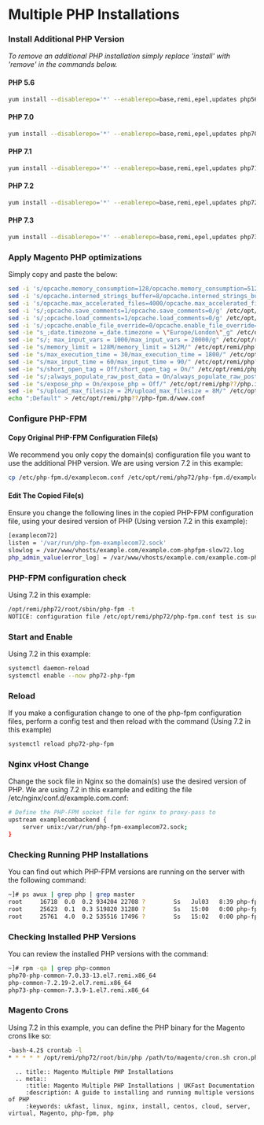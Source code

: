 # Multiple PHP Installations

### Install Additional PHP Version

*To remove an additional PHP installation simply replace 'install' with 'remove' in the commands below.*

#### PHP 5.6
```bash
yum install --disablerepo='*' --enablerepo=base,remi,epel,updates php56-php php56-php-mcrypt php56-php-pdo php56-php-mysqlnd php56-php-opcache php56-php-xml php56-php-gd php56-php-devel php56-php-mysql php56-php-intl php56-php-mbstring php56-php-bcmath php56-php-json php56-php-iconv php56-php-pecl-redis php56-php-fpm php56-php-zip php56-php-soap
```

#### PHP 7.0
```bash
yum install --disablerepo='*' --enablerepo=base,remi,epel,updates php70-php php70-php-mcrypt php70-php-pdo php70-php-mysqlnd php70-php-opcache php70-php-xml php70-php-gd php70-php-devel php70-php-mysql php70-php-intl php70-php-mbstring php70-php-bcmath php70-php-json php70-php-iconv php70-php-pecl-redis php70-php-fpm php70-php-zip php70-php-soap
```

#### PHP 7.1
```bash
yum install --disablerepo='*' --enablerepo=base,remi,epel,updates php71-php php71-php-mcrypt php71-php-pdo php71-php-mysqlnd php71-php-opcache php71-php-xml php71-php-gd php71-php-devel php71-php-mysql php71-php-intl php71-php-mbstring php71-php-bcmath php71-php-json php71-php-iconv php71-php-pecl-redis php71-php-fpm php71-php-zip php71-php-soap
```

#### PHP 7.2
```bash
yum install --disablerepo='*' --enablerepo=base,remi,epel,updates php72-php php72-php-pecl-mcrypt php72-php-pdo php72-php-mysqlnd php72-php-opcache php72-php-xml php72-php-gd php72-php-devel php72-php-mysql php72-php-intl php72-php-mbstring php72-php-bcmath php72-php-json php72-php-iconv php72-php-pecl-redis php72-php-fpm php72-php-zip php72-php-soap
```

#### PHP 7.3
```bash
yum install --disablerepo='*' --enablerepo=base,remi,epel,updates php73-php php73-php-pecl-mcrypt php73-php-pdo php73-php-mysqlnd php73-php-opcache php73-php-xml php73-php-gd php73-php-devel php73-php-mysql php73-php-intl php73-php-mbstring php73-php-bcmath php73-php-json php73-php-iconv php73-php-pecl-redis php73-php-fpm php73-php-zip php73-php-soap
```

### Apply Magento PHP optimizations
Simply copy and paste the below:
```bash
sed -i 's/opcache.memory_consumption=128/opcache.memory_consumption=512/g' /etc/opt/remi/php??/php.d/*opcache.ini
sed -i 's/opcache.interned_strings_buffer=8/opcache.interned_strings_buffer=12/g' /etc/opt/remi/php??/php.d/*opcache.ini
sed -i 's/opcache.max_accelerated_files=4000/opcache.max_accelerated_files=60000/g' /etc/opt/remi/php??/php.d/*opcache.ini
sed -i 's/;opcache.save_comments=1/opcache.save_comments=0/g' /etc/opt/remi/php??/php.d/*opcache.ini
sed -i 's/;opcache.load_comments=1/opcache.load_comments=0/g' /etc/opt/remi/php??/php.d/*opcache.ini
sed -i 's/;opcache.enable_file_override=0/opcache.enable_file_override=1/g' /etc/opt/remi/php??/php.d/*opcache.ini
sed -ie "s_;date.timezone =_date.timezone = \"Europe/London\"_g" /etc/opt/remi/php??/php.ini
sed -ie "s/; max_input_vars = 1000/max_input_vars = 20000/g" /etc/opt/remi/php??/php.ini
sed -ie "s/memory_limit = 128M/memory_limit = 512M/" /etc/opt/remi/php??/php.ini
sed -ie "s/max_execution_time = 30/max_execution_time = 1800/" /etc/opt/remi/php??/php.ini
sed -ie "s/max_input_time = 60/max_input_time = 90/" /etc/opt/remi/php??/php.ini
sed -ie "s/short_open_tag = Off/short_open_tag = On/" /etc/opt/remi/php??/php.ini
sed -ie "s/;always_populate_raw_post_data = On/always_populate_raw_post_data = -1/" /etc/opt/remi/php??/php.ini
sed -ie "s/expose_php = On/expose_php = Off/" /etc/opt/remi/php??/php.ini
sed -ie "s/upload_max_filesize = 2M/upload_max_filesize = 8M/" /etc/opt/remi/php??/php.ini
echo ";Default" > /etc/opt/remi/php??/php-fpm.d/www.conf
```

### Configure PHP-FPM

#### Copy Original PHP-FPM Configuration File(s)
We recommend you only copy the domain(s) configuration file you want to use the additional PHP version. We are using version 7.2 in this example:
```bash
cp /etc/php-fpm.d/examplecom.conf /etc/opt/remi/php72/php-fpm.d/examplecom.conf
```
#### Edit The Copied File(s)
Ensure you change the following lines in the copied PHP-FPM configuration file, using your desired version of PHP (Using version 7.2 in this example):

```bash
[examplecom72]
listen = '/var/run/php-fpm-examplecom72.sock'
slowlog = /var/www/vhosts/example.com/example.com-phpfpm-slow72.log
php_admin_value[error_log] = /var/www/vhosts/example.com/example.com-phpfpm-error72.log
```

### PHP-FPM configuration check
Using 7.2 in this example:
```bash
/opt/remi/php72/root/sbin/php-fpm -t
NOTICE: configuration file /etc/opt/remi/php72/php-fpm.conf test is successful
```

### Start and Enable
Using 7.2 in this example:
```bash
systemctl daemon-reload
systemctl enable --now php72-php-fpm
```

### Reload
If you make a configuration change to one of the php-fpm configuration files, perform a config test and then reload with the command (Using 7.2 in this example)
```bash
systemctl reload php72-php-fpm
```

### Nginx vHost Change
Change the sock file in Nginx so the domain(s) use the desired version of PHP. We are using 7.2 in this example and editing the file /etc/nginx/conf.d/example.com.conf:

```bash
# Define the PHP-FPM socket file for nginx to proxy-pass to
upstream examplecombackend {
    server unix:/var/run/php-fpm-examplecom72.sock;
}
```

### Checking Running PHP Installations
You can find out which PHP-FPM versions are running on the server with the following command:
```bash
~]# ps awux | grep php | grep master
root     16718  0.0  0.2 934204 22708 ?        Ss   Jul03   8:39 php-fpm: master process (/etc/php-fpm.conf)
root     25623  0.1  0.3 519820 31280 ?        Ss   15:00   0:00 php-fpm: master process (/etc/opt/remi/php70/php-fpm.conf)
root     25761  4.0  0.2 535516 17496 ?        Ss   15:02   0:00 php-fpm: master process (/etc/opt/remi/php73/php-fpm.conf)
```

### Checking Installed PHP Versions
You can review the installed PHP versions with the command:
```bash
~]# rpm -qa | grep php-common
php70-php-common-7.0.33-13.el7.remi.x86_64
php-common-7.2.19-2.el7.remi.x86_64
php73-php-common-7.3.9-1.el7.remi.x86_64
```

### Magento Crons
Using 7.2 in this example, you can define the PHP binary for the Magento crons like so:
```bash
-bash-4.2$ crontab -l
* * * * * /opt/remi/php72/root/bin/php /path/to/magento/cron.sh cron.php -mdefault
```

```eval_rst
  .. title:: Magento Multiple PHP Installations
  .. meta::
     :title: Magento Multiple PHP Installations | UKFast Documentation
     :description: A guide to installing and running multiple versions of PHP
     :keywords: ukfast, linux, nginx, install, centos, cloud, server, virtual, Magento, php-fpm, php
